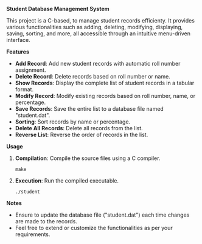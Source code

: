 **Student Database Management System**

This project is a C-based, to manage student records efficienty. It provides various functionalities such as adding, deleting, modifying, displaying, saving, sorting, and more, all accessible through an intuitive menu-driven interface.

**Features**

- **Add Record**: Add new student records with automatic roll number assignment.
- **Delete Record**: Delete records based on roll number or name.
- **Show Records**: Display the complete list of student records in a tabular format.
- **Modify Record**: Modify existing records based on roll number, name, or percentage.
- **Save Records**: Save the entire list to a database file named "student.dat".
- **Sorting**: Sort records by name or percentage.
- **Delete All Records**: Delete all records from the list.
- **Reverse List**: Reverse the order of records in the list.


**Usage**

1. **Compilation**: Compile the source files using a C compiler.
    ```
    make
    ```

2. **Execution**: Run the compiled executable.
    ```
    ./student
    ```

**Notes**

- Ensure to update the database file ("student.dat") each time changes are made to the records.
- Feel free to extend or customize the functionalities as per your requirements.

